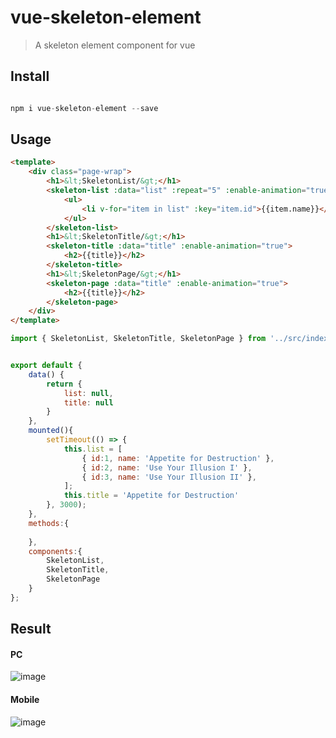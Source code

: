 # vue-skeleton-element
> A skeleton element component for vue


Install
-----

```javascript

npm i vue-skeleton-element --save

```


Usage
-----

```html
<template>
    <div class="page-wrap">
        <h1>&lt;SkeletonList/&gt;</h1>
        <skeleton-list :data="list" :repeat="5" :enable-animation="true">
            <ul>
                <li v-for="item in list" :key="item.id">{{item.name}}</li>
            </ul>
        </skeleton-list>
        <h1>&lt;SkeletonTitle/&gt;</h1>
        <skeleton-title :data="title" :enable-animation="true">
            <h2>{{title}}</h2>
        </skeleton-title>
        <h1>&lt;SkeletonPage/&gt;</h1>
        <skeleton-page :data="title" :enable-animation="true">
            <h2>{{title}}</h2>
        </skeleton-page>
    </div>
</template>
```

```javascript
import { SkeletonList, SkeletonTitle, SkeletonPage } from '../src/index'


export default {
    data() {
        return {
            list: null,
            title: null
        }
    },
    mounted(){
        setTimeout(() => {
            this.list = [
                { id:1, name: 'Appetite for Destruction' },
                { id:2, name: 'Use Your Illusion I' },
                { id:3, name: 'Use Your Illusion II' },
            ];
            this.title = 'Appetite for Destruction'
        }, 3000);
    },
    methods:{
        
    },
    components:{
        SkeletonList,
        SkeletonTitle,
        SkeletonPage
    }
};

```

Result
-----

#### PC
![image](https://user-images.githubusercontent.com/259410/44142846-22d52cba-a0b4-11e8-9b7d-9c916b05c969.png)



#### Mobile
![image](https://user-images.githubusercontent.com/259410/44142906-5ab008ee-a0b4-11e8-96ec-c9585d990a29.png)





